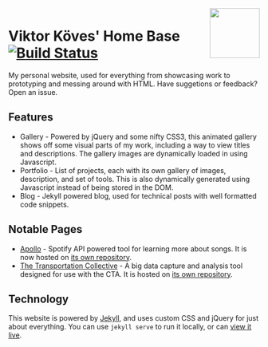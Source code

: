 <img src="images/favicon.ico?raw=true" align="right" width="100">

#  Viktor Köves' Home Base [![Build Status](https://travis-ci.org/vkoves/vkoves.github.io.svg?branch=master)](https://travis-ci.org/vkoves/vkoves.github.io)

My personal website, used for everything from showcasing work to prototyping and messing around with HTML. Have suggetions or feedback? Open an issue.

## Features
- Gallery - Powered by jQuery and some nifty CSS3, this animated gallery shows off some visual parts of my work, including a way to view titles and descriptions. The gallery images are dynamically loaded in using Javascript.
- Portfolio - List of projects, each with its own gallery of images, description, and set of tools. This is also dynamically generated using Javascript instead of being stored in the DOM.
- Blog - Jekyll powered blog, used for technical posts with well formatted code snippets.

## Notable Pages
- [Apollo](http://viktorkoves.com/apollo) - Spotify API powered tool for learning more about songs. It is now hosted on [its own repository](https://github.com/vkoves/apollo).
- [The Transportation Collective](http://viktorkoves.com/TransportationCollective/) - A big data capture and analysis tool designed for use with the CTA. It is hosted on [its own repository](https://github.com/vkoves/TransportationCollective).

## Technology
This website is powered by [Jekyll](https://jekyllrb.com/), and uses custom CSS and jQuery for just about everything. You can use `jekyll serve` to run it locally, or can [view it live](http://viktorkoves.com/).
